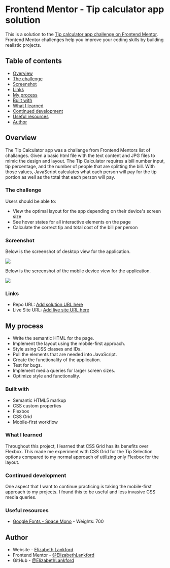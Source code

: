 # Frontend Mentor - Tip calculator app solution

This is a solution to the [Tip calculator app challenge on Frontend Mentor](https://www.frontendmentor.io/challenges/tip-calculator-app-ugJNGbJUX). Frontend Mentor challenges help you improve your coding skills by building realistic projects.

## Table of contents

- [Overview](#overview)
- [The challenge](#the-challenge)
- [Screenshot](#screenshot)
- [Links](#links)
- [My process](#my-process)
- [Built with](#built-with)
- [What I learned](#what-i-learned)
- [Continued development](#continued-development)
- [Useful resources](#useful-resources)
- [Author](#author)

## Overview

The Tip Calculator app was a challange from Frontend Mentors list of challanges. Given a basic html file with the text content and JPG files to mimic the design and layout. The Tip Calculator requires a bill number input, tip percentage, and the number of people that are splitting the bill. With those values, JavaScript calculates what each person will pay for the tip portion as well as the total that each person will pay.

### The challenge

Users should be able to:

- View the optimal layout for the app depending on their device's screen size
- See hover states for all interactive elements on the page
- Calculate the correct tip and total cost of the bill per person

### Screenshot

Below is the screenshot of desktop view for the application.

![](./screenshot-desktop.jpg)

Below is the screenshot of the mobile device view for the application.

![](./screenshot-mobile.jpg)

### Links

- Repo URL: [Add solution URL here](https://your-solution-url.com)
- Live Site URL: [Add live site URL here](https://your-live-site-url.com)

## My process

- Write the semantic HTML for the page.
- Implement the layout using the mobile-first approach.
- Style using CSS classes and IDs.
- Pull the elements that are needed into JavaScript.
- Create the functionality of the application.
- Test for bugs.
- Implement media queries for larger screen sizes.
- Optimize style and functionality.

### Built with

- Semantic HTML5 markup
- CSS custom properties
- Flexbox
- CSS Grid
- Mobile-first workflow

### What I learned

Throughout this project, I learned that CSS Grid has its benefits over Flexbox. This made me experiment with CSS Grid for the Tip Selection options compared to my normal approach of utilizing only Flexbox for the layout.

### Continued development

One aspect that I want to continue practicing is taking the mobile-first approach to my projects. I found this to be useful and less invasive CSS media queries.

### Useful resources

- [Google Fonts - Space Mono](https://fonts.google.com/specimen/Space+Mono) - Weights: 700

## Author

- Website - [Elizabeth Lankford](https://www.elizabeth-lankford.com)
- Frontend Mentor - [@ElizabethLankford](https://www.frontendmentor.io/profile/ElizabethLankford)
- GitHub - [@ElizabethLankford](https://github.com/ElizabethLankford)

